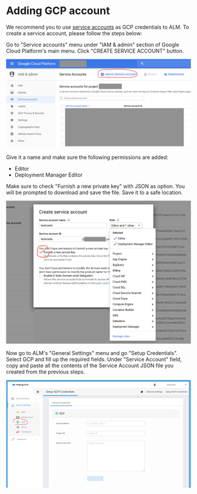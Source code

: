 # Adding GCP account

We recommend you to use [service accounts](https://cloud.google.com/compute/docs/access/service-accounts) as GCP credentials to ALM. To create a service account, please follow the steps below:

Go to "Service accounts" menu under "IAM & admin" section of Google Cloud Platform's main menu. Click "CREATE SERVICE ACCOUNT" button.

![](../.gitbook/assets/add-sa.png)

Give it a name and make sure the following permissions are added:

* Editor
* Deployment Manager Editor

Make sure to check "Furnish a new private key" with JSON as option. You will be prompted to download and save the file. Save it to a safe location.

![](../.gitbook/assets/permissions%20%281%29.png)

Now go to ALM's "General Settings" menu and go "Setup Credentials". Select GCP and fill up the required fields. Under "Service Account" field, copy and paste all the contents of the Service Account JSON file you created from the previous steps.

![](../.gitbook/assets/addgcpcred%20%281%29.png)

